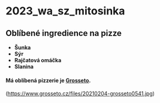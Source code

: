 # 2023_wa_sz_mitosinka

## Oblíbené ingredience na pizze
- **Šunka**
- **Sýr**
- **Rajčatová omáčka**
- **Slanina**

#### Má oblíbená pizzerie je [Grosseto](https://www.grosseto.cz/).

(https://www.grosseto.cz/files/20210204-grosseto0541.jpg)

